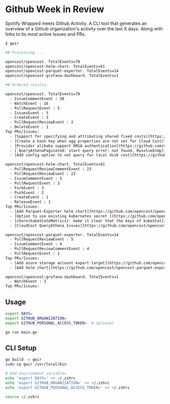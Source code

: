 # Github Week in Review

Spotify Wrapped meets Github Activity. A CLI tool that generates an overview of a Github organization's activity over the last X days. Along with links to its most active Issues and PRs.

```sh
$ gwir

## Processing ...

opencost/opencost. TotalEvents=70
opencost/opencost-helm-chart. TotalEvents=61
opencost/opencost-parquet-exporter. TotalEvents=14
opencost/opencost-grafana-dashboard. TotalEvents=1

## Ordered results:

opencost/opencost. TotalEvents=70
  - IssueCommentEvent : 38
  - WatchEvent : 16
  - PullRequestEvent : 5
  - IssuesEvent : 5
  - CreateEvent : 3
  - PullRequestReviewEvent : 2
  - DeleteEvent : 1
Top PRs/Issues:
  - [Support for specifying and attributing shared fixed costs](https://github.com/opencost/opencost/issues/2427) : 6
  - [Create a hash key when agg properties are not set for Cloud Cost](https://github.com/opencost/opencost/pull/2700) : 5
  - [Provider alibaba support RRSA authentication](https://github.com/opencost/opencost/issues/2699) : 5
  - [`QueryAthenaPaginated: start query error: not found, ResolveEndp](https://github.com/opencost/opencost/issues/2697) : 5
  - [Add config option to not query for local disk cost](https://github.com/opencost/opencost/pull/2441) : 4

opencost/opencost-helm-chart. TotalEvents=61
  - PullRequestReviewCommentEvent : 23
  - PullRequestReviewEvent : 23
  - IssueCommentEvent : 5
  - PullRequestEvent : 3
  - ForkEvent : 3
  - PushEvent : 2
  - CreateEvent : 1
  - ReleaseEvent : 1
Top PRs/Issues:
  - [Add Parquet-Exporter helm chart](https://github.com/opencost/opencost-helm-chart/pull/195) : 24
  - [Option to use existing kubernetes secret ](https://github.com/opencost/opencost-helm-chart/pull/196) : 20
  - [chore(kubeStateMetrics): make it clear that the keys of kubeStat](https://github.com/opencost/opencost-helm-chart/pull/193) : 9
  - [CloudCost QueryAthena Issues](https://github.com/opencost/opencost-helm-chart/issues/194) : 1

opencost/opencost-parquet-exporter. TotalEvents=14
  - PullRequestReviewEvent : 5
  - IssueCommentEvent : 4
  - PullRequestReviewCommentEvent : 4
  - PullRequestEvent : 1
Top PRs/Issues:
  - [Add azure storage account export target](https://github.com/opencost/opencost-parquet-exporter/pull/11) : 12
  - [Add helm chart](https://github.com/opencost/opencost-parquet-exporter/pull/10) : 2

opencost/opencost-grafana-dashboard. TotalEvents=1
  - WatchEvent : 1
Top PRs/Issues:
```

## Usage

```bash
export DAYS=
export GITHUB_ORGANIZATION=
export GITHUB_PERSONAL_ACCESS_TOKEN=  # optional

go run main.go
```

## CLI Setup

```bash
go build -o gwir
sudo cp gwir /usr/local/bin

# Add environment variables
echo 'export DAYS=' >> ~/.zshrc
echo 'export GITHUB_ORGANIZATION=' >> ~/.zshrc
echo 'export GITHUB_PERSONAL_ACCESS_TOKEN=' >> ~/.zshrc

source ~/.zshrc
```

<!--
TODO: 
- Take params via args instead of env vars.
- Define defaults for the env vars, so the user doens't have to set them.
- Concurrency
- Use a repo's pushed_at or updated_at to quickly filter out repos?
  - https://stackoverflow.com/questions/15918588/github-api-v3-what-is-the-difference-between-pushed-at-and-updated-at
  - https://docs.github.com/en/rest/repos/repos?apiVersion=2022-11-28#list-organization-repositories
- TUI
  - https://github.com/avelino/awesome-go?tab=readme-ov-file#command-line
  - https://github.com/charmbracelet/bubbletea
- Frontend?
-->

<!-- 
DONE (newest to oldest):
- Include a snippet of the name of the PR/Issue.
- Only show top X PRs and Issues?
- Order the PRs and Issues
- For each of the results, show all PRs and Issues in the last X days.
- First start by listing repositories which had the most activity in the past DAYS
- Don't list repos which have zero activity.
-->